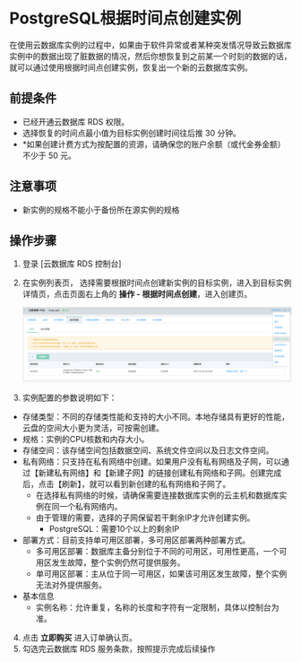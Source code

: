  # PostgreSQL根据时间点创建实例
在使用云数据库实例的过程中，如果由于软件异常或者某种突发情况导致云数据库实例中的数据出现了脏数据的情况，然后你想恢复到之前某一个时刻的数据的话，就可以通过使用根据时间点创建实例，恢复出一个新的云数据库实例。

## 前提条件
* 已经开通云数据库 RDS 权限。
* 选择恢复的时间点最小值为目标实例创建时间往后推 30 分钟。
* *如果创建计费方式为按配置的资源，请确保您的账户余额（或代金券金额）不少于 50 元。

## 注意事项 
* 新实例的规格不能小于备份所在源实例的规格

## 操作步骤
1. 登录 [云数据库 RDS 控制台]
2. 在实例列表页， 选择需要根据时间点创建新实例的目标实例，进入到目标实例详情页，点击页面右上角的 **操作 - 根据时间点创建**，进入创建页。
  
    ![根据时间点恢复1](../../../../image/RDS/create-to-point-intime.png)
    
3. 实例配置的参数说明如下：
 
- 存储类型：不同的存储类性能和支持的大小不同。本地存储具有更好的性能，云盘的空间大小更为灵活，可按需创建。
- 规格：实例的CPU核数和内存大小。
- 存储空间：该存储空间包括数据空间、系统文件空间以及日志文件空间。
- 私有网络：只支持在私有网络中创建。如果用户没有私有网络及子网，可以通过【新建私有网络】和【新建子网】的链接创建私有网络和子网。创建完成后，点击【刷新】，就可以看到新创建的私有网络和子网了。
   - 在选择私有网络的时候，请确保需要连接数据库实例的云主机和数据库实例在同一个私有网络内。
   - 由于管理的需要，选择的子网保留若干剩余IP才允许创建实例。
      - PostgreSQL：需要10个以上的剩余IP
- 部署方式：目前支持单可用区部署，多可用区部署两种部署方式。
   - 多可用区部署：数据库主备分别位于不同的可用区，可用性更高，一个可用区发生故障，整个实例仍然可提供服务。
   - 单可用区部署：主从位于同一可用区，如果该可用区发生故障，整个实例无法对外提供服务。
- 基本信息
   - 实例名称：允许重复，名称的长度和字符有一定限制，具体以控制台为准。

4. 点击 **立即购买** 进入订单确认页。
5. 勾选完云数据库 RDS 服务条款，按照提示完成后续操作
